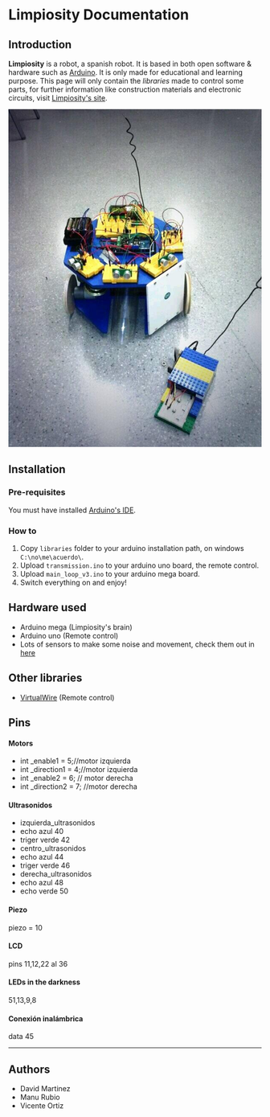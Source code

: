 # Limpiosity Documentation

## Introduction

**Limpiosity** is a robot, a spanish robot. It is based in both open software & hardware such as [Arduino](http://www.arduino.cc/). It is only made for educational and learning purpose. This page will only contain the *libraries* made to control some parts, for further information like construction materials and electronic circuits, visit [Limpiosity's site](http://www.vicenteortiz.me).

![limpiosity](limpiosity.jpg)

## Installation

### Pre-requisites
You must have installed [Arduino's IDE](http://arduino.cc/en/Main/Software).

### How to
1. Copy `libraries` folder to your arduino installation path, on windows `C:\no\me\acuerdo\`.
2. Upload `transmission.ino` to your arduino uno board, the remote control.
3. Upload `main_loop_v3.ino` to your arduino mega board.
4. Switch everything on and enjoy!

## Hardware used

+ Arduino mega (Limpiosity's brain)
+ Arduino uno (Remote control)
+ Lots of sensors to make some noise and movement, check them out in [here](http://www.vicenteortiz.me)


## Other libraries

+ [VirtualWire](http://www.airspayce.com/mikem/arduino/VirtualWire.pdf) (Remote control)


## Pins

#### Motors
+ int _enable1 = 5;//motor izquierda
+ int _direction1 = 4;//motor izquierda
+ int _enable2 = 6;  // motor derecha
+ int _direction2 = 7; //motor derecha

#### Ultrasonidos
+ izquierda_ultrasonidos 
+ echo azul 40
+ triger verde 42
+ centro_ultrasonidos
+ echo azul 44
+ triger verde 46
+ derecha_ultrasonidos
+ echo azul 48
+ echo verde 50

#### Piezo
piezo = 10

#### LCD
pins 11,12,22 al 36

#### LEDs in the darkness
51,13,9,8

#### Conexión inalámbrica
data 45

----------------------------------------------
## Authors

+ David Martinez
+ Manu Rubio
+ Vicente Ortiz
